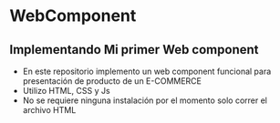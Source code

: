 # WebComponent
## Implementando Mi primer Web component 

* En este repositorio implemento un web component funcional para presentación de producto de un E-COMMERCE
* Utilizo HTML, CSS y Js 
* No se requiere ninguna instalación por el momento solo correr el archivo HTML 
